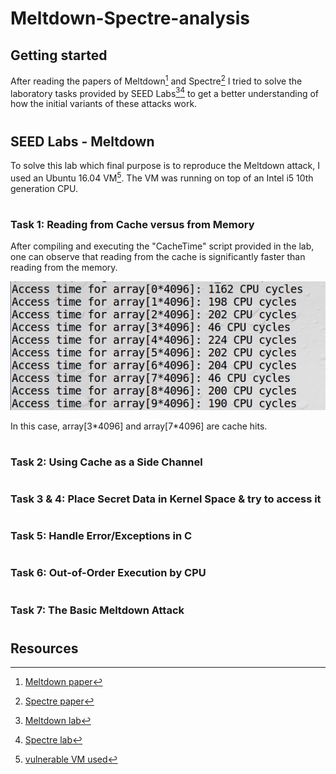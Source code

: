 # Meltdown-Spectre-analysis

## Getting started

After reading the papers of Meltdown[^1] and Spectre[^2] I tried to solve the laboratory tasks provided by SEED Labs[^3][^4] to get a better understanding of how the initial variants of these attacks work. 

#

## SEED Labs - Meltdown
<!-- <details> -->
To solve this lab which final purpose is to reproduce the Meltdown attack, I used an Ubuntu 16.04 VM[^5]. The VM was running on top of an Intel i5 10th generation CPU. 

#
### Task 1: Reading from Cache versus from Memory

After compiling and executing the "CacheTime" script provided in the lab, one can observe that reading from the cache is significantly faster than reading from the memory. 

![Cache time](./Meltdown/assets/cache_time.png)

In this case, array[3\*4096] and array[7\*4096] are cache hits.

#

### Task 2: Using Cache as a Side Channel



#

### Task 3 & 4: Place Secret Data in Kernel Space & try to access it

#

### Task 5: Handle Error/Exceptions in C

#

### Task 6: Out-of-Order Execution by CPU

#

### Task 7: The Basic Meltdown Attack

#

<!-- </details> -->

## Resources

[^1]: [Meltdown paper](https://meltdownattack.com/meltdown.pdf)
[^2]: [Spectre paper](https://spectreattack.com/spectre.pdf)
[^3]: [Meltdown lab](https://seedsecuritylabs.org/Labs_16.04/System/Meltdown_Attack)
[^4]: [Spectre lab](https://seedsecuritylabs.org/Labs_16.04/System/Spectre_Attack)
[^5]: [vulnerable VM used](https://seed.nyc3.cdn.digitaloceanspaces.com/SEEDUbuntu-16.04-32bit.zip)